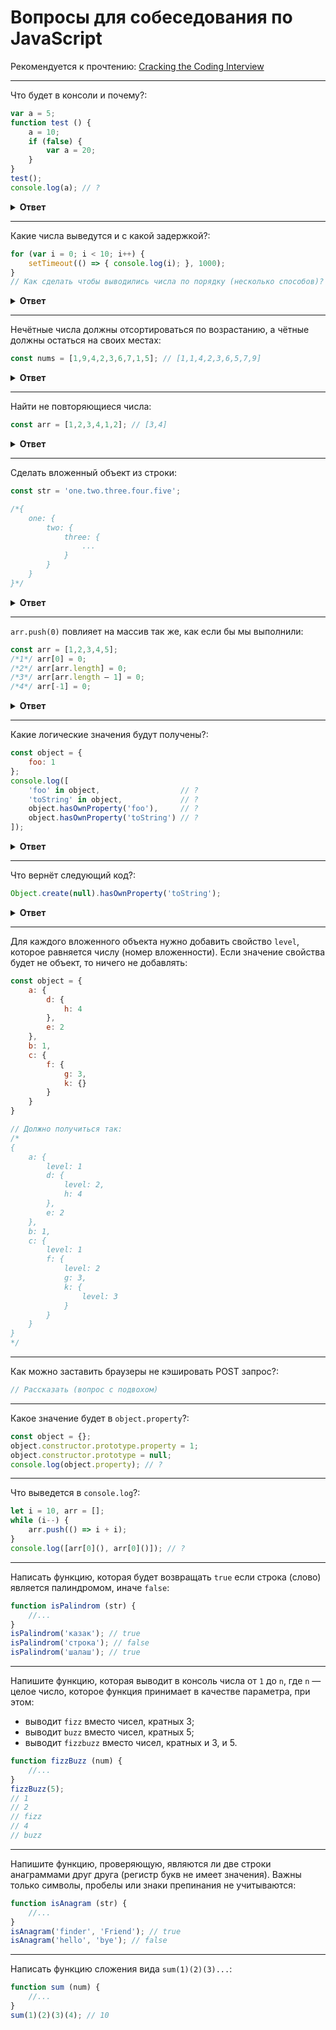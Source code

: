 # Вопросы для собеседования по JavaScript

Рекомендуется к прочтению: [Cracking the Coding Interview](https://www.ozon.ru/context/detail/id/148410382/)

<hr />

Что будет в консоли и почему?:

```javascript
var a = 5;
function test () {
    a = 10;
    if (false) {
        var a = 20;
    }
}
test();
console.log(a); // ?
```

<details>
<summary><b>Ответ</b></summary>
Будет выведено число 5. Эквивалентная запись:

```javascript
var a = 5;
function test () {
    var a; // Объявление переменной через var поднимается
    a = 10;
    if (false) {
        a = 20;
    }
}
test();
console.log(a); // ?
```
</details>

<hr />

Какие числа выведутся и с какой задержкой?:

```javascript
for (var i = 0; i < 10; i++) {
    setTimeout(() => { console.log(i); }, 1000);
}
// Как сделать чтобы выводились числа по порядку (несколько способов)?
```

<details>
<summary><b>Ответ</b></summary>
Число 10 будет выведено 10 раз. Чтобы вывести числа от 0 до 9 можно использовать следующие записи:
    
```javascript
for (let i = 0; i < 10; i++) {
    setTimeout(() => { console.log(i); }, 1000);
}
```

```javascript
for (var i = 0; i < 10; i++) {
    const j = i;
    setTimeout(() => { console.log(j); }, 1000);
}
```
</details>

<hr />

Нечётные числа должны отсортироваться по возрастанию, а чётные должны остаться на своих местах:

```javascript
const nums = [1,9,4,2,3,6,7,1,5]; // [1,1,4,2,3,6,5,7,9]
```

<details>
<summary><b>Ответ</b></summary>

```javascript
function sortOdd(nums) {
    const oddNums = nums
        .filter((el) => el % 2 === 1)
        .sort((a, b) => a - b);
    let topI = 0;
    return nums.map((el) => {
        if (el % 2 === 1) {
            return oddNums[topI++];
        }
        return el;
    });
}
```
</details>

<hr />

Найти не повторяющиеся числа:

```javascript
const arr = [1,2,3,4,1,2]; // [3,4]
```

<details>
<summary><b>Ответ</b></summary>

```javascript
function unique(nums) {
    const seen = new Set();
    const res = new Set();
    for (const num of nums) {
        if (seen.has(num)) {
            if (res.has(num)) {
                res.delete(num);
            }
        } else {
            seen.add(num);
            res.add(num);
        }
    }
    return Array.from(res);
}
```
</details>

<hr />

Сделать вложенный объект из строки:

```javascript
const str = 'one.two.three.four.five';

/*{
    one: {
        two: {
            three: {
                ...
            }
        }
    }
}*/
```

<details>
<summary><b>Ответ</b></summary>

```javascript
function makeObjByPath(path) {
    const segments = path.split('.');
    const res = {};
    let curr = res;
    for (const segment of segments) {
        curr[segment] = {};
        curr = curr[segment];
    }
    return res;
}
```
</details>

<hr />

`arr.push(0)` повлияет на массив так же, как если бы мы выполнили:

```javascript
const arr = [1,2,3,4,5];
/*1*/ arr[0] = 0;
/*2*/ arr[arr.length] = 0;
/*3*/ arr[arr.length – 1] = 0;
/*4*/ arr[-1] = 0;
```

<details>
<summary><b>Ответ</b></summary>

```javascript
/*2*/ arr[arr.length] = 0;
```
</details>

<hr />

Какие логические значения будут получены?:

```javascript
const object = {
    foo: 1
};
console.log([
    'foo' in object,                  // ?
    'toString' in object,             // ?
    object.hasOwnProperty('foo'),     // ?
    object.hasOwnProperty('toString') // ?
]);
```

<details>
<summary><b>Ответ</b></summary>

```javascript
[ true, true, true, false ]
```
</details>

<hr />

Что вернёт следующий код?:

```javascript
Object.create(null).hasOwnProperty('toString');
```

<details>
<summary><b>Ответ</b></summary>

Будет выброшена ошибка, так как метод hasOwnProperty отсутствует у объекта, созданного через Object.create(null).

```javascript
TypeError: Object.create(...).hasOwnProperty is not a function
```

Чтобы избежать ошибки можно использовать `in` или `Object.prototype.hasOwnProperty`:

```javascript
'toString' in Object.create(null); // false
```

```javascript
Object.prototype.hasOwnProperty.call(Object.create(null), 'toString'); // false
```

</details>

<hr />

Для каждого вложенного объекта нужно добавить свойство `level`, которое равняется числу (номер вложенности).
Если значение свойства будет не объект, то ничего не добавлять:

```javascript
const object = {
    a: {
        d: {
            h: 4
        },
        e: 2
    },
    b: 1,
    c: {
        f: {
            g: 3,
            k: {}
        }
    }
}

// Должно получиться так:
/*
{
    a: {
        level: 1
        d: {
            level: 2,
            h: 4
        },
        e: 2
    },
    b: 1,
    c: {
        level: 1
        f: {
            level: 2
            g: 3,
            k: {
                level: 3
            }
        }
    }
}
*/
```

<hr />

Как можно заставить браузеры не кэшировать POST запрос?:

```javascript
// Рассказать (вопрос с подвохом)
```

<hr />

Какое значение будет в `object.property`?:

```javascript
const object = {};
object.constructor.prototype.property = 1;
object.constructor.prototype = null;
console.log(object.property); // ?
```

<hr />

Что выведется в `console.log`?:

```javascript
let i = 10, arr = [];
while (i--) {
    arr.push(() => i + i);  
}
console.log([arr[0](), arr[0]()]); // ?
```

<hr />

Написать функцию, которая будет возвращать `true` если строка (слово) является палиндромом, иначе `false`:

```javascript
function isPalindrom (str) {
    //...
}
isPalindrom('казак'); // true
isPalindrom('строка'); // false
isPalindrom('шалаш'); // true
```

<hr />

Напишите функцию, которая выводит в консоль числа от `1` до `n`, где `n` — целое число,
которое функция принимает в качестве параметра, при этом:
* выводит `fizz` вместо чисел, кратных 3;
* выводит `buzz` вместо чисел, кратных 5;
* выводит `fizzbuzz` вместо чисел, кратных и 3, и 5.

```javascript
function fizzBuzz (num) {
    //...
}
fizzBuzz(5);
// 1
// 2
// fizz
// 4
// buzz
```

<hr />

Напишите функцию, проверяющую, являются ли две строки анаграммами друг друга (регистр букв не имеет значения).
Важны только символы, пробелы или знаки препинания не учитываются:

```javascript
function isAnagram (str) {
    //...
}
isAnagram('finder', 'Friend'); // true
isAnagram('hello', 'bye'); // false
```

<hr />

Написать функцию сложения вида `sum(1)(2)(3)...`:

```javascript
function sum (num) {
    //...
}
sum(1)(2)(3)(4); // 10
```
